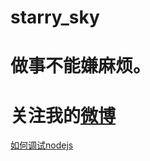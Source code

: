 # starry_sky
# 做事不能嫌麻烦。
# 关注我的[微博](http://weibo.com/2149283850/profile?rightmod=1&wvr=6&mod=personinfo)

[如何调试nodejs](如何调试nodejs.md)
